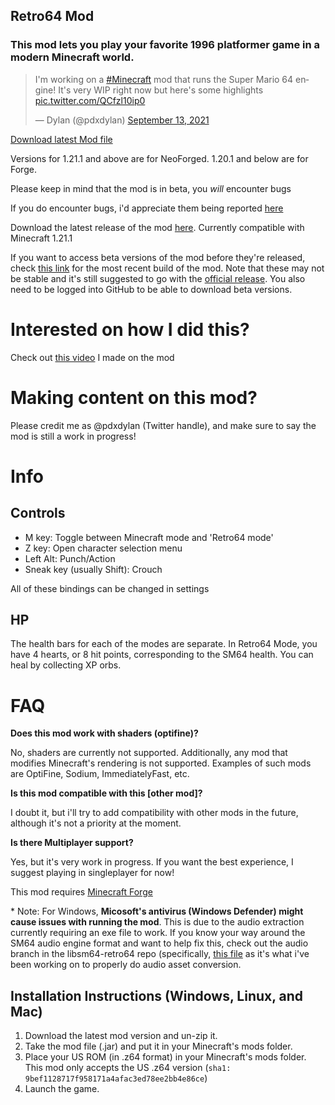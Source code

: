 ## Retro64 Mod
### This mod lets you play your favorite 1996 platformer game in a modern Minecraft world.

<blockquote class="twitter-tweet"><p lang="en" dir="ltr">I&#39;m working on a <a href="https://twitter.com/hashtag/Minecraft?src=hash&amp;ref_src=twsrc%5Etfw">#Minecraft</a> mod that runs the Super Mario 64 engine! It&#39;s very WIP right now but here&#39;s some highlights <a href="https://t.co/QCfzl10ip0">pic.twitter.com/QCfzl10ip0</a></p>&mdash; Dylan (@pdxdylan) <a href="https://twitter.com/pdxdylan/status/1437538144728064002?ref_src=twsrc%5Etfw">September 13, 2021</a></blockquote> <script async src="https://platform.twitter.com/widgets.js" charset="utf-8"></script>

[Download latest Mod file](https://dlgithub.com/Retro64Mod/Retro64Mod/releases/latest)

Versions for 1.21.1 and above are for NeoForged. 1.20.1 and below are for Forge.

Please keep in mind that the mod is in beta, you *will* encounter bugs

If you do encounter bugs, i'd appreciate them being reported [here](https://github.com/Retro64Mod/Retro64Mod.github.io/issues)

Download the latest release of the mod [here](https://dlgithub.com/Retro64Mod/Retro64Mod/releases/latest). Currently compatible with Minecraft 1.21.1

If you want to access beta versions of the mod before they're released, check [this link](https://github.com/Retro64Mod/Retro64Mod/actions) for the most recent build of the mod. Note that these may not be stable and it's still suggested to go with the [official release](https://dlgithub.com/Retro64Mod/Retro64Mod/releases/latest). You also need to be logged into GitHub to be able to download beta versions.

# Interested on how I did this?
Check out [this video](https://youtu.be/2yWKqc2rmHI) I made on the mod

# Making content on this mod?

Please credit me as @pdxdylan (Twitter handle), and make sure to say the mod is still a work in progress!

# Info
## Controls
- M key: Toggle between Minecraft mode and 'Retro64 mode'
- Z key: Open character selection menu
- Left Alt: Punch/Action
- Sneak key (usually Shift): Crouch

All of these bindings can be changed in settings

## HP
The health bars for each of the modes are separate. In Retro64 Mode, you have 4 hearts, or 8 hit points, corresponding to the SM64 health. You can heal by collecting XP orbs.

# FAQ

**Does this mod work with shaders \(optifine\)?**

No, shaders are currently not supported. Additionally, any mod that modifies Minecraft's rendering is not supported.
Examples of such mods are OptiFine, Sodium, ImmediatelyFast, etc.

**Is this mod compatible with this \[other mod\]?**

I doubt it, but i'll try to add compatibility with other mods in the future, although it's not a priority at the moment.

**Is there Multiplayer support?**

Yes, but it's very work in progress. If you want the best experience, I suggest playing in singleplayer for now!

This mod requires [Minecraft Forge](https://files.minecraftforge.net/net/minecraftforge/forge/)

\* Note: For Windows, **Micosoft's antivirus (Windows Defender) might cause issues with running the mod**. This is due to the audio extraction currently requiring an exe file to work. If you know your way around the SM64 audio engine format and want to help fix this, check out the audio branch in the libsm64-retro64 repo (specifically, [this file](https://github.com/Retro64Mod/libsm64-retro64/blob/audio/src/decomp/tools/convUtils.c#L11-L18) as it's what i've been working on to properly do audio asset conversion.

## Installation Instructions (Windows, Linux, and Mac)
1. Download the latest mod version and un-zip it.
2. Take the mod file (.jar) and put it in your Minecraft's mods folder.
3. Place your US ROM (in .z64 format) in your Minecraft's mods folder. This mod only accepts the US .z64 version (`sha1: 9bef1128717f958171a4afac3ed78ee2bb4e86ce`)
4. Launch the game. 
